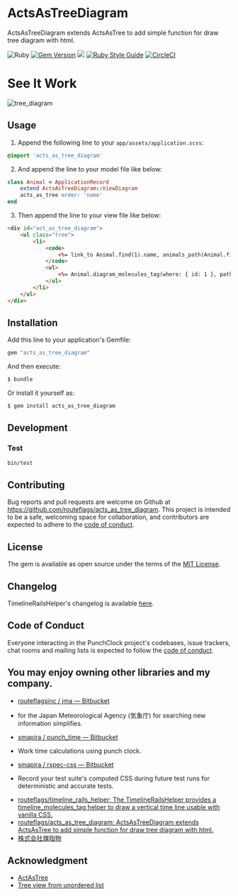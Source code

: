 # ActsAsTreeDiagram
ActsAsTreeDiagram extends ActsAsTree to add simple function for draw tree diagram with html.

![Ruby](https://img.shields.io/badge/Ruby-CC342D?style=for-the-badge&logo=ruby&logoColor=white)
[![Gem Version](https://badge.fury.io/rb/acts_as_tree_diagram.svg)](https://badge.fury.io/rb/acts_as_tree_diagram)
![](https://ruby-gem-downloads-badge.herokuapp.com/acts_as_tree_diagram)
[![Ruby Style Guide](https://img.shields.io/badge/code_style-rubocop-brightgreen.svg)](https://github.com/rubocop-hq/rubocop)
[![CircleCI](https://circleci.com/gh/routeflags/acts_as_tree_diagram.svg?style=svg)](https://circleci.com/gh/routeflags/acts_as_tree_diagram)


# See It Work
![tree_diagram](https://user-images.githubusercontent.com/25024587/160236618-5498e757-2c3e-474a-b397-99bd6b88ea73.gif)

## Usage

1. Append the following line to your `app/assets/application.scss`:
```scss
@import 'acts_as_tree_diagram'
```
2. And append the line to your model file like below:
```ruby
class Animal < ApplicationRecord
	extend ActsAsTreeDiagram::ViewDiagram
	acts_as_tree order: 'name'
end
```
3. Then append the line to your view file like below:
```html
<div id="act_as_tree_diagram">
    <ul class="tree">
        <li>
            <code>
                <%= link_to Animal.find(1).name, animals_path(Animal.find(1)) %>
            </code>
            <ul>
                <%= Animal.diagram_molecules_tag(where: { id: 1 }, path: animals_path).html_safe %>
            </ul>
        </li>
    </ul>
</div>
```

## Installation
Add this line to your application's Gemfile:

```ruby
gem "acts_as_tree_diagram"
```

And then execute:
```bash
$ bundle
```

Or install it yourself as:
```bash
$ gem install acts_as_tree_diagram
```


## Development

### Test

```bash
bin/test
```

## Contributing

Bug reports and pull requests are welcome on Github at https://github.com/routeflags/acts_as_tree_diagram. This project is intended to be a safe, welcoming space for collaboration, and contributors are expected to adhere to the [code of conduct](https://github.com/routeflags/acts_as_tree_diagram/main/CODE_OF_CONDUCT.md).

## License

The gem is available as open source under the terms of the [MIT License](https://opensource.org/licenses/MIT).

## Changelog

TimelineRailsHelper's changelog is available [here](https://github.com/routeflags/acts_as_tree_diagram/blob/main/CHANGELOG.md.md).

## Code of Conduct

Everyone interacting in the PunchClock project's codebases, issue trackers, chat rooms and mailing lists is expected to follow the [code of conduct](https://github.com/routeflags/acts_as_tree_diagram/main/CODE_OF_CONDUCT.md).

## You may enjoy owning other libraries and my company.

* [routeflagsinc / jma — Bitbucket](https://bitbucket.org/routeflagsinc/jma/src/main/)
- for the Japan Meteorological Agency (気象庁) for searching new information simplifies.
* [smapira / punch_time — Bitbucket](https://bitbucket.org/smapira/punch_time/src/master/)
- Work time calculations using punch clock.
* [smapira / rspec-css — Bitbucket](https://bitbucket.org/smapira/rspec-css/src/master/)
- Record your test suite's computed CSS during future test runs for deterministic and accurate tests.
* [routeflags/timeline_rails_helper: The TimelineRailsHelper provides a timeline_molecules_tag helper to draw a vertical time line usable with vanilla CSS.](https://github.com/routeflags/timeline_rails_helper)
* [routeflags/acts_as_tree_diagram: ActsAsTreeDiagram extends ActsAsTree to add simple function for draw tree diagram with html.](https://github.com/routeflags/acts_as_tree_diagram)
* [株式会社旗指物](https://blog.routeflags.com/)

## Аcknowledgment

- [ActAsTree](https://github.com/amerine/acts_as_tree)
- [Tree view from unordered list](https://codepen.io/ross-angus/pen/jwxMjL)
